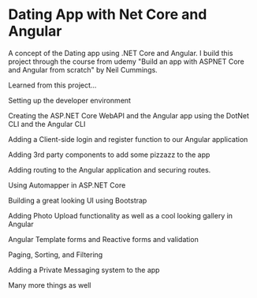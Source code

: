 # Dating App with Net Core and Angular
A concept of the Dating app using .NET Core and Angular. I build this project through the course from udemy "Build an app with ASPNET Core and Angular from scratch" by Neil Cummings.

Learned from this project...

Setting up the developer environment

Creating the ASP.NET Core WebAPI and the Angular app using the DotNet CLI and the Angular CLI

Adding a Client-side login and register function to our Angular application

Adding 3rd party components to add some pizzazz to the app

Adding routing to the Angular application and securing routes.

Using Automapper in ASP.NET Core

Building a great looking UI using Bootstrap

Adding Photo Upload functionality as well as a cool looking gallery in Angular

Angular Template forms and Reactive forms and validation

Paging, Sorting, and Filtering

Adding a Private Messaging system to the app

Many more things as well